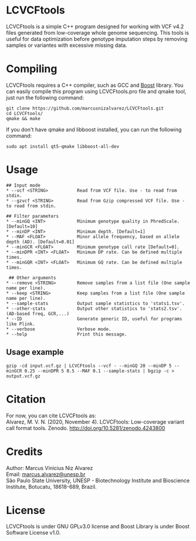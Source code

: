 # LCVCFtools
LCVCFtools is a simple C++ program designed for working with VCF v4.2 files generated from low-coverage whole genome sequencing. This tools is useful for data optimization before genotype imputation steps by removing samples or variantes with excessive missing data.

# Compiling
LCVCFtools requires a C++ compiler, such as GCC and  [Boost](https://www.boost.org/) library. You can easily compile this program using LCVCFtools.pro file and qmake tool, just run the following command:
```
git clone https://github.com/marcusnizalvarez/LCVCFtools.git  
cd LCVCFtools/  
qmake && make
```
If you don't have qmake and libboost installed, you can run the following command:  
```
sudo apt install qt5-qmake libboost-all-dev   
```
# Usage
```
## Input mode 
* --vcf <STRING>           Read from VCF file. Use - to read from stdin.
* --gzvcf <STRING>         Read from Gzip compressed VCF file. Use - to read from stdin.
 
## Filter parameters
* --minGQ <INT>            Minimum genotype quality in PhredScale. [Default=10]
* --minDP <INT>            Minimum depth. [Default=1]
* --MAF <FLOAT>            Minor allele frequency, based on allele depth (AD). [Default=0.01]
* --minGCR <FLOAT>         Minimum genotype call rate [Default=0].
* --minDPR <INT> <FLOAT>   Minimum DP rate. Can be defined multiple times.
* --minGQR <INT> <FLOAT>   Minimum GQ rate. Can be defined multiple times.
 
 ## Other arguments
* --remove <STRING>        Remove samples from a list file (One sample name per line).
* --keep <STRING>          Keep samples from a list file (One sample name per line).
* --sample-stats           Output sample statistics to 'stats1.tsv'.
* --other-stats            Output other statistics to 'stats2.tsv'. (AD-based freq, GCR,...)
* --ID                     Generate generic ID, useful for programs like Plink.
* --verbose                Verbose mode.
* --help                   Print this message.
```
  
## Usage example  
```
gzip -cd input.vcf.gz | LCVCFtools --vcf - --minGQ 20 --minDP 5 --minGCR 0.25 --minDPR 5 0.5 --MAF 0.1 --sample-stats | bgzip -c > output.vcf.gz
```

# Citation
For now, you can cite LCVCFtools as:  
Alvarez, M. V. N. (2020, November 4). LCVCFtools: Low-coverage variant call format tools. Zenodo. http://doi.org/10.5281/zenodo.4243800

# Credits
Author: Marcus Vinicius Niz Alvarez  
Email: marcus.alvarez@unesp.br  
São Paulo State University, UNESP - Biotechnology Institute and Bioscience Institute, Botucatu, 18618-689, Brazil.

# License
LCVCFtools is under GNU GPLv3.0 license and Boost Library is under Boost Software License v1.0.
